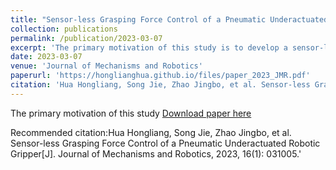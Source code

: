 ```yaml
---
title: "Sensor-less Grasping Force Control of a Pneumatic Underactuated Robotic Gripper"
collection: publications
permalink: /publication/2023-03-07
excerpt: 'The primary motivation of this study is to develop a sensor-less, easily controlled, and passively adaptive robotic gripper. A back-drivable pneumatic underactuated robotic gripper (PURG), based on the pneumatic cylinder and underactuated finger mechanism, is presented to accomplish the above goals. A feedforward grasping force control method, based on the learned kinematics of the underactuated finger mechanism, is proposed to achieve sensor-less grasping force control. To enhance the grasping force control accuracy, a state-based actuating force modeling method is presented to compensate the hysteresis error which exists in the transmission mechanism. Actuating force control experiment is performed to validate the effectiveness of the state-based actuating pressure modeling method. Results reveal that compared with the non-state-based modeling method, the proposed state-based actuating force modeling method could reduce the modeling error and control error by about 37.0% and 77.2%, respectively. Results of grasping experiments further reveal that grasping force could be accurately controlled by the state-based feedforward control model in a sensor-less approach. Adaptive grasping experiments are performed to exhibit the effectiveness of the sensor-less grasping force control approach.'
date: 2023-03-07
venue: 'Journal of Mechanisms and Robotics'
paperurl: 'https://honglianghua.github.io/files/paper_2023_JMR.pdf'
citation: 'Hua Hongliang, Song Jie, Zhao Jingbo, et al. Sensor-less Grasping Force Control of a Pneumatic Underactuated Robotic Gripper[J]. Journal of Mechanisms and Robotics, 2023, 16(1): 031005.'
---
```

The primary motivation of this study
[Download paper here](https://honglianghua.github.io/files/paper_2023_JMR.pdf)

Recommended citation:Hua Hongliang, Song Jie, Zhao Jingbo, et al. Sensor-less Grasping Force Control of a Pneumatic Underactuated Robotic Gripper[J]. Journal of Mechanisms and Robotics, 2023, 16(1): 031005.'



